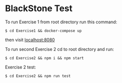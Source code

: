 # BlackStone Test
To run Exercise 1 from root directory run this command:
```
$ cd Exercise1 && docker-compose up
```
then visit [localhost:8080](http://localhost:8080)

To run second Exercise 2 cd to root directory and run:
```
$ cd Exercise2 && npm i && npm start
```
Exercise 2 test:
```
$ cd Exercise2 && npm run test
```